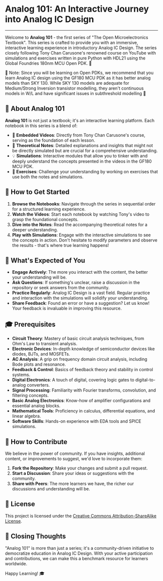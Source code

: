 # Analog 101: An Interactive Journey into Analog IC Design

---

Welcome to **Analog 101** - the first series of "The Open Microelectronics Textbook". This series is crafted to provide you with an immersive, interactive learning experience in introductory Analog IC Design. The series closely following Tony Chan Carusone's renowned course on YouTube with simulations and exercises written in pure Python with HDL21 using the Global Foundries 180nm MCU Open PDK. 🚀

🚧 Note: Since you will be learning on Open PDKs, we recommend that you learn Analog IC design using the GF180 MCU PDK as it has better analog models than SKY 130. While SKY 130 models are adequate for Medium/Strong Inversion transistor modelling, they aren't continuous models in W/L and have significant issues in subthreshold modelling 🚧

## 📘 About Analog 101

**Analog 101** is not just a textbook; it's an interactive learning platform. Each notebook in this series is a blend of:

- 🎥 **Embedded Videos**: Directly from Tony Chan Carusone's course, serving as the foundation of each lesson.
- 📝 **Theoretical Notes**: Detailed explanations and insights that might not be directly simulated but are crucial for a comprehensive understanding.
- 💡 **Simulations**: Interactive modules that allow you to tinker with and deeply understand the concepts presented in the videos in the GF180 MCU PDK.
- 🧠 **Exercises**: Challenge your understanding by working on exercises that use both the notes and simulations.

## 🚀 How to Get Started

1. **Browse the Notebooks**: Navigate through the series in sequential order for a structured learning experience.
2. **Watch the Videos**: Start each notebook by watching Tony's video to grasp the foundational concepts.
3. **Dive into the Notes**: Read the accompanying theoretical notes for a deeper understanding.
4. **Play with Simulations**: Engage with the interactive simulations to see the concepts in action. Don't hesitate to modify parameters and observe the results - that's where true learning happens!

## 🌱 What's Expected of You

- **Engage Actively**: The more you interact with the content, the better your understanding will be.
- **Ask Questions**: If something's unclear, raise a discussion in the repository or seek answers from the community.
- **Practice Regularly**: Analog IC Design is a vast field. Regular practice and interaction with the simulations will solidify your understanding.
- **Share Feedback**: Found an error or have a suggestion? Let us know! Your feedback is invaluable in improving this resource.

## 🎓 Prerequisites

- **Circuit Theory**: Mastery of basic circuit analysis techniques, from Ohm's Law to transient analysis.
- **Electronic Devices**: In-depth knowledge of semiconductor devices like diodes, BJTs, and MOSFETs.
- **AC Analysis**: A grip on frequency domain circuit analysis, including Bode plots and resonance.
- **Feedback & Control**: Basics of feedback theory and stability in control systems.
- **Digital Electronics**: A touch of digital, covering logic gates to digital-to-analog converters.
- **Signal Processing**: Familiarity with Fourier transforms, convolution, and filtering concepts.
- **Basic Analog Electronics**: Know-how of amplifier configurations and essential analog blocks.
- **Mathematical Tools**: Proficiency in calculus, differential equations, and linear algebra.
- **Software Skills**: Hands-on experience with EDA tools and SPICE simulations.

## 🤝 How to Contribute

We believe in the power of community. If you have insights, additional content, or improvements to suggest, we'd love to incorporate them:

1. **Fork the Repository**: Make your changes and submit a pull request.
2. **Start a Discussion**: Share your ideas or suggestions with the community.
3. **Share with Peers**: The more learners we have, the richer our discussions and understanding will be.

## 📜 License

This project is licensed under the [Creative Commons Attribution-ShareAlike License](https://creativecommons.org/licenses/by-sa/4.0/).

## 🌟 Closing Thoughts

"Analog 101" is more than just a series; it's a community-driven initiative to democratize education in Analog IC Design. With your active participation and contributions, we can make this a benchmark resource for learners worldwide.

Happy Learning! 🎓